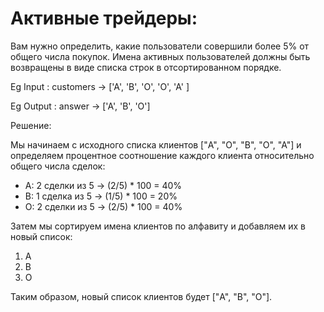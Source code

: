 # Активные трейдеры:

Вам нужно определить, какие пользователи совершили более 5% от общего числа покупок. Имена активных пользователей должны быть возвращены в виде списка строк в отсортированном порядке.

Eg Input : customers -> ['A', 'B', 'O', 'O', 'A' ]

Eg Output : answer  -> ['A', 'B', 'O']

Решение:

Мы начинаем с исходного списка клиентов ["A", "O", "B", "O", "A"] и определяем процентное соотношение каждого клиента относительно общего числа сделок:

- A: 2 сделки из 5 → (2/5) * 100 = 40%
- B: 1 сделка из 5 → (1/5) * 100 = 20%
- O: 2 сделки из 5 → (2/5) * 100 = 40%

Затем мы сортируем имена клиентов по алфавиту и добавляем их в новый список:

1. A
2. B
3. O

Таким образом, новый список клиентов будет ["A", "B", "O"].
